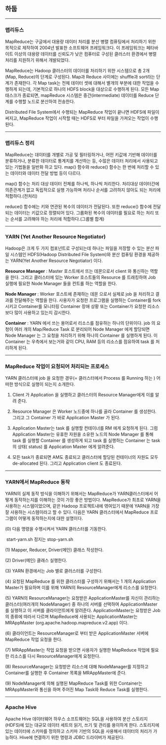 ## 하둡 

---- 

### 맵리듀스

MapReduce는 구글에서 대용량 데이터 처리를
분산 병렬 컴퓨팅에서 처리하기 위한 목적으로 제작하여 2004년 발표한 소프트웨어 프레임워크다. 이 프레임워크는 페타바이트 이상의 대용량 데이터를 신뢰도가 낮은 컴퓨터로 구성된 클러스터 환경에서 병렬 처리를 지원하기 위해서 개발되었다.

MapReduce는 Hadoop 클러스터의 데이터를 처리하기 위한 시스템으로 총 2개(Map, Reduce)의 단계로 구성된다. Map과 Reduce 사이에는 shuffle과 sort라는 단계가 존재한다. 각 Map task는 전체 데이터 셋에 대해서 별개의 부분에 대한 작업을 수행하게 되는데, 기본적으로 하나의 HDFS block을 대상으로 수행하게 된다. 모든 Map 태스크가 종료되면, mapReduce 시스템은 중간(intermediate) 데이터를 Reduce 단계를 수행할 노드로 분산하여 전송한다. 

Distributed File System에서 수행되는 MapReduce 작업이 끝나면 HDFS에 파일이 써지고, MapReduce 작업이 시작할 때는 HDFS로 부터 파일을 가져오는 작업이 수행된다.

---

### 맵리듀스 정리

MapReduce는 데이터를 개별로 가공 및 필터링하거나, 어떤 키값에 기반해 데이터를 분류하거나, 분류한 데이터로 통계치를 계산하는 등, 수많은 데이터 처리에서 사용되고 있는 기법들을 일반화 하고 있다. map() 함수와 reduce() 함수는 한 번에 처리할 수 있는 데이터와 데이터 전달 방법 등이 다르다.

map() 함수는 처리 대상 데이터 전체를 하나씩, 하나씩 처리한다. 처리대상 데이터간에 의존관계가 없고 독립적으로 실행 가능하며 처리나 순서를 고려하지 않아도 되는 처리에 적합하다.(전처리)

reduce() 함수에는 키와 연관된 복수의 데이터가 전달된다. 또한 reduce() 함수에 전달되는 데이터는 키값으로 정렬되어 있다. 그룹화된 복수의 데이터를 필요로 하는 처리 또는 순서를 고려해야 하는 처리에 적합하다.(그룹별 합계)

---

### YARN (Yet Another Resource Negotiator)

Hadoop은 크게 두 가지 컴포넌트로 구성되는데 하나는 파일을 저장할 수 있는 분산 파일 시스템인 HDFS(Hadoop
Distributed File System)와 분산 컴퓨팅 환경을 제공하는 YARN(Yet Another Resource Negotiator) 이다.

**Resource Manager** : Master 호스트에서 뜨는 데몬으로서 client 와 통신하는 역할을 한다. 그리고 클러스터에 있는 Worker 호스트들의 Resource 를 트래킹하여 Job 실행에 필요한 Node Manager 들을 컨트롤 하는 역할을 한다.

**Node Manager** : Worker 호스트에 존재하는 데몬 으로서 실제로 job 을 처리하고 결과를 전달해주는 역할을 한다. 사용자가 요청한 프로그램을 실행하는 Container를 fork 시키고 Container를 모니터링 Container 장애 상황 또는 Container가 요청한 리소스보다 많이 사용하고 있는지 감시한다.

**Container** : YARN 에서 쓰는 용어로서 리소스를 점유하는 하나의 단위이다. job 의 요청이 여러 개의 Map/Reduce Task 로 분리되어 Node Manager 에게 할당되면 Node Manager 는 그 요청을 처리하기 위해 하나의 Container 를 실행하게 된다. 이 Container 는 우측에서 보는거와 같이 CPU, RAM 등의 리소스를 점유하여 task 를 처리하게 된다.

---

### MapReduce 작업이 요청되어 처리되는 프로세스

YARN 클러스터에 job 을 요청한 경우(= 클러스터에서 Process 를 Running 하는 ) 어떠한 방식으로 실행이 되는지 소개한다.

1. Client 가 Application 을 실행하고 클러스터의 Resource Manager에게 이를 알려 준다.                                                  

2. Resource Manager 은 Worker 노드중에 하나를 골라 Container 를 생성한다. 그리고 그 Container 가 바로 Application Master 가 된다.    

3. Application Master는 task 를 실행할 컨테이너를 RM 에게 요청하게 된다. 그럼 Application Master는 유휴한 자원을 소유한 노드의 Node Manager 를 통해 task 를 실행할 Container 를 생성하게 되고 task 를 실행하는 Container 는 task 의 상태( status) 를 Application Master 에게 알려준다.   

4. 모든 task가 종료되면 AM도 종료되고 클러스터에 할당된 컨테이너의 자원도 모두 de-allocated 된다. 그리고 Application client 도 종료된다.

---

### YARN에서 MapReduce 동작

YARN의 실제 동작 방식을 이해하기 위해서는 MapReduce가 YARN클러스터에서 어떻게 동작하는지를 이해하는 것이 가장 좋은 방법이다.
MapReduce가 최초로 YARN을 사용하는 시스템이었으며, 같은 Hadoop 프로젝트내에 엮여있기 때문에 YARN을 가장 잘 사용하는 시스템이라고 할 수 있다. 다음은 YARN 클러스터에서 MapReduce 프로그램이 어떻게 동작하는지에
대한 설명이다. 

(0) 다음 명령을 수행시켜서 YARN 클러스터를 기동한다.

​    start-yarn.sh 정지는 stop-yarn.sh

(1) Mapper, Reducer, Driver(메인) 클래스 작성한다.

(2) Driver(메인) 클래스 실행한다.

(3) YARN 환경에서는 Job 별로 클러스터를 구성한다.

(4) 요청된 MapReduce 를 위한 클러스터를 구성하기 위해서는 1 개의 Application Master가 필요하며 이를 위해 YARN의 ResourceManager에게 리소스를 요청한다. 

(5) YARN의 ResourceManager는 요청받은 ApplicationMaster를 자신이 관리하는 클러스터(여러개의 NodeManager) 중 하나의 서버를 선택하여 ApplicationMaster를 실행하고 이 서버를 클라이언트에게 알려준다. ApplicationMaster는 요청받은 Job의 종류에 따라서 다르며 MapReduce에 사용되는 ApplicationMaster는 MRAppMaster (org.apache.hadoop.mapreduce.v2.app) 이다.

(6) 클라이언트는 ResourceManager로 부터 받은 ApplicationMaster 서버에 MapReduce 작업 요청을 한다.

(7) MRAppMaster는 작업 요청을 받으면 사용자가 실행한 MapReduce 작업에 필요한 리소스를 다시 ResourceManager에게 요청한다.

(8) ResourceManager는 요청받은 리소스에 대해 NodeManager를 지정하고 Container를 실행한 후 Container 목록을 MRAppMaster에 준다.

(9) NodeManager에 의해 실행된 MapReduce Task를 위한 Container는 MRAppMaster와 통신을 하며 주어진 Map Task와 Reduce Task를 실행한다.

---

### Apache Hive

Apache Hive 데이터웨어 하우스 소프트웨어는
SQL을 사용하여 분산 스토리지(HDFS)에 있는 대규모 데이터 세트의 읽기, 쓰기 및 관리를 용이하게 한다. 스토리지에 있는 데이터에 스키마를 정의하고 스키마 기반의 SQL을 사용해서 데이터의 처리가 가능하다.  Hive에 연결하기 위한 명령과 JDBC 드라이버가 제공된다.



 